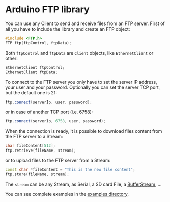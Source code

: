 # Arduino FTP library

You can use any Client to send and receive files from an FTP server. First of all you have to include the library and create an FTP object:
```c++
#include <FTP.h>
FTP ftp(ftpControl, ftpData);
```

Both `ftpControl` and `ftpData` are `Client` objects, like `EthernetClient` or other:
```c++
EthernetClient ftpControl;
EthernetClient ftpData;
```

To connect to the FTP server you only have to set the server IP address, your user and your password. Optionally you can set the server TCP port, but the default one is 21:
```c++
ftp.connect(serverIp, user, password);
```
or in case of another TCP port (i.e. 6758):
```c++
ftp.connect(serverIp, 6758, user, password);
```

When the connection is ready, it is possible to download files content from the FTP server to a Stream:
```c++
char fileContent[512];
ftp.retrieve(fileName, stream);
```
or to upload files to the FTP server from a Stream:
```c++
const char *fileContent = "This is the new file content";
ftp.store(fileName, stream);
```

The `stream` can be any Stream, as Serial, a SD card File, a [BufferStream](https://github.com/IndustrialShields/arduino-BufferStream.git), ...

You can see complete examples in the [examples directory](/examples).
